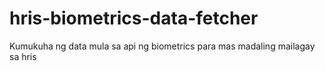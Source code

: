 # hris-biometrics-data-fetcher
 
Kumukuha ng data mula sa api ng biometrics para mas madaling mailagay sa hris
